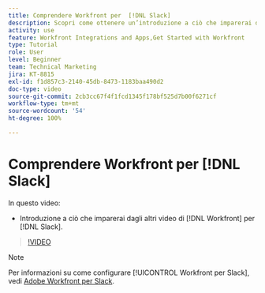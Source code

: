 ```yaml
---
title: Comprendere Workfront per  [!DNL Slack]
description: Scopri come ottenere un’introduzione a ciò che imparerai dagli altri video su  [!DNL Workfront]  per Slack.
activity: use
feature: Workfront Integrations and Apps,Get Started with Workfront
type: Tutorial
role: User
level: Beginner
team: Technical Marketing
jira: KT-8815
exl-id: f1d857c3-2140-45db-8473-1183baa490d2
doc-type: video
source-git-commit: 2cb3cc67f4f1fcd1345f178bf525d7b00f6271cf
workflow-type: tm+mt
source-wordcount: '54'
ht-degree: 100%

---
```


# Comprendere Workfront per [!DNL Slack]

In questo video:

* Introduzione a ciò che imparerai dagli altri video di [!DNL Workfront] per [!DNL Slack].

>[!VIDEO](https://video.tv.adobe.com/v/335116/?quality=12&learn=on)

>[!NOTE]
>
>Per informazioni su come configurare [!UICONTROL Workfront per Slack], vedi [Adobe Workfront per Slack](https://experienceleague.adobe.com/docs/workfront/using/adobe-workfront-integrations/workfront-for-slack/use-workfront-for-slack.html?lang=it).

